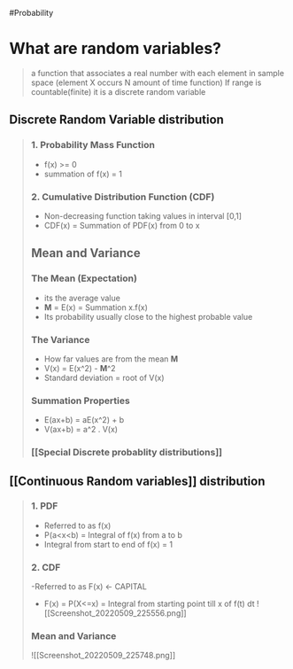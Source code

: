 #Probability

# What are random variables?
> a function that associates a real number with each element in sample space (element X occurs N amount of time function)
> If range is countable(finite) it is a discrete random variable

## Discrete Random Variable distribution
>###  1. Probability Mass Function
>- f(x) >= 0
>-  summation of f(x) = 1
>
>### 2. Cumulative Distribution Function (CDF)
>- Non-decreasing function taking values in interval [0,1]
>- CDF(x) = Summation of PDF(x) from 0 to x
>
>## Mean and Variance
>### The Mean (Expectation)
>- its the average value 
>-  **M** = E(x) = Summation x.f(x)  
>-  Its probability usually close to the highest probable value
>
>### The Variance
>- How far values are from the mean **M**
>- V(x) = E(x^2) - **M**^2
>- Standard deviation  = root of V(x)
>
>### Summation Properties
>- E(ax+b) = aE(x^2) + b
>- V(ax+b) = a^2 . V(x)
> 
>### [[Special Discrete probablity distributions]]

## [[Continuous Random variables]] distribution
>### 1. PDF
>- Referred to as f(x)
>- P(a<x<b) = Integral of f(x) from a to b
>- Integral from start to end of f(x) = 1  
>### 2. CDF
>-Referred to as F(x) <- CAPITAL
>- F(x) = P(X<=x) = Integral from starting point till x of f(t) dt
> ![[Screenshot_20220509_225556.png]] 
>### Mean and Variance
>![[Screenshot_20220509_225748.png]]
>
